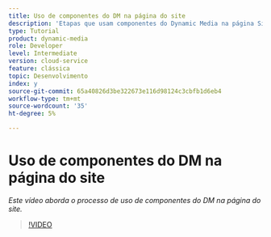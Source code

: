 ```yaml
---
title: Uso de componentes do DM na página do site
description: 'Etapas que usam componentes do Dynamic Media na página Sites  '
type: Tutorial
product: dynamic-media
role: Developer
level: Intermediate
version: cloud-service
feature: clássica
topic: Desenvolvimento
index: y
source-git-commit: 65a40826d3be322673e116d98124c3cbfb1d6eb4
workflow-type: tm+mt
source-wordcount: '35'
ht-degree: 5%

---
```




# Uso de componentes do DM na página do site

*Este vídeo aborda o processo de uso de componentes do DM na página do site.*

>[!VIDEO](https://video.tv.adobe.com/v/335461?quality=9&learn=on)
